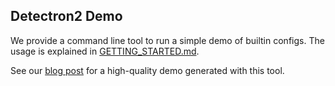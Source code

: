 
## Detectron2 Demo

We provide a command line tool to run a simple demo of builtin configs.
The usage is explained in [GETTING_STARTED.md](https://github.com/facebookresearch/detectron2/blob/main/GETTING_STARTED.md).

See our [blog post](https://ai.facebook.com/blog/-detectron2-a-pytorch-based-modular-object-detection-library-)
for a high-quality demo generated with this tool.
